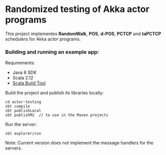Randomized testing of Akka actor programs
=========================

This project implementes **RandomWalk**, **POS**, **d-POS**, **PCTCP** and **taPCTCP** schedulers for Akka actor programs.

### Building and running an example app:

Requirements:

- Java 8 SDK
- Scala 2.12
- [Scala Build Tool](http://www.scala-sbt.org/) 



Build the project and publish its libraries locally:

```
cd actor-testing
sbt compile
sbt publishLocal
sbt publishM2  // to use in the Maven projects
```


Run the server:

```
sbt explorer/run
```

Note: Current version does not implement the message handlers for the servers.
 
  